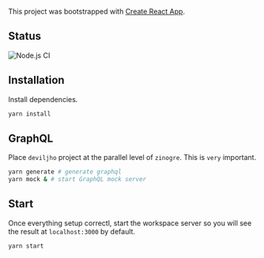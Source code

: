 This project was bootstrapped with [Create React App](https://github.com/facebook/create-react-app).

## Status

![Node.js CI](https://github.com/Rugal/zinogre/workflows/Node.js%20CI/badge.svg)

## Installation

Install dependencies.

```bash
yarn install
```

## GraphQL

Place `deviljho` project at the parallel level of `zinogre`. This is `very` important.

```bash
yarn generate # generate graphql
yarn mock & # start GraphQL mock server
```

## Start

Once everything setup correctl, start the workspace server so you will see the result at `localhost:3000` by default.  

```bash
yarn start
```